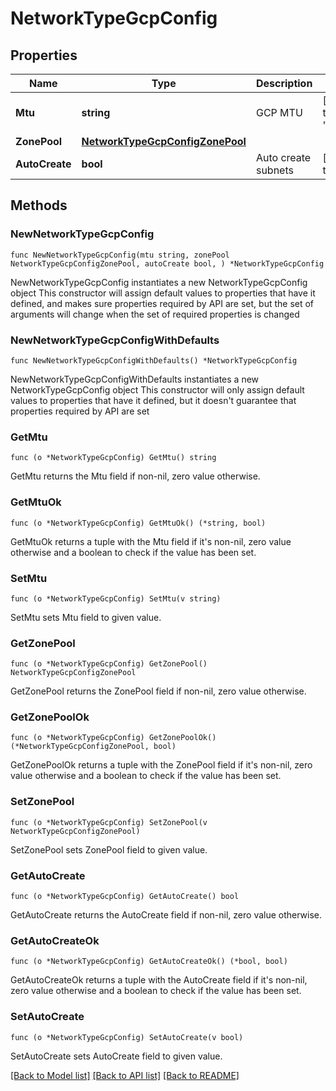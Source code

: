 # NetworkTypeGcpConfig

## Properties

Name | Type | Description | Notes
------------ | ------------- | ------------- | -------------
**Mtu** | **string** | GCP MTU | [default to "1460"]
**ZonePool** | [**NetworkTypeGcpConfigZonePool**](networkTypeGcpConfig_zonePool.md) |  | 
**AutoCreate** | **bool** | Auto create subnets | [default to true]

## Methods

### NewNetworkTypeGcpConfig

`func NewNetworkTypeGcpConfig(mtu string, zonePool NetworkTypeGcpConfigZonePool, autoCreate bool, ) *NetworkTypeGcpConfig`

NewNetworkTypeGcpConfig instantiates a new NetworkTypeGcpConfig object
This constructor will assign default values to properties that have it defined,
and makes sure properties required by API are set, but the set of arguments
will change when the set of required properties is changed

### NewNetworkTypeGcpConfigWithDefaults

`func NewNetworkTypeGcpConfigWithDefaults() *NetworkTypeGcpConfig`

NewNetworkTypeGcpConfigWithDefaults instantiates a new NetworkTypeGcpConfig object
This constructor will only assign default values to properties that have it defined,
but it doesn't guarantee that properties required by API are set

### GetMtu

`func (o *NetworkTypeGcpConfig) GetMtu() string`

GetMtu returns the Mtu field if non-nil, zero value otherwise.

### GetMtuOk

`func (o *NetworkTypeGcpConfig) GetMtuOk() (*string, bool)`

GetMtuOk returns a tuple with the Mtu field if it's non-nil, zero value otherwise
and a boolean to check if the value has been set.

### SetMtu

`func (o *NetworkTypeGcpConfig) SetMtu(v string)`

SetMtu sets Mtu field to given value.


### GetZonePool

`func (o *NetworkTypeGcpConfig) GetZonePool() NetworkTypeGcpConfigZonePool`

GetZonePool returns the ZonePool field if non-nil, zero value otherwise.

### GetZonePoolOk

`func (o *NetworkTypeGcpConfig) GetZonePoolOk() (*NetworkTypeGcpConfigZonePool, bool)`

GetZonePoolOk returns a tuple with the ZonePool field if it's non-nil, zero value otherwise
and a boolean to check if the value has been set.

### SetZonePool

`func (o *NetworkTypeGcpConfig) SetZonePool(v NetworkTypeGcpConfigZonePool)`

SetZonePool sets ZonePool field to given value.


### GetAutoCreate

`func (o *NetworkTypeGcpConfig) GetAutoCreate() bool`

GetAutoCreate returns the AutoCreate field if non-nil, zero value otherwise.

### GetAutoCreateOk

`func (o *NetworkTypeGcpConfig) GetAutoCreateOk() (*bool, bool)`

GetAutoCreateOk returns a tuple with the AutoCreate field if it's non-nil, zero value otherwise
and a boolean to check if the value has been set.

### SetAutoCreate

`func (o *NetworkTypeGcpConfig) SetAutoCreate(v bool)`

SetAutoCreate sets AutoCreate field to given value.



[[Back to Model list]](../README.md#documentation-for-models) [[Back to API list]](../README.md#documentation-for-api-endpoints) [[Back to README]](../README.md)


